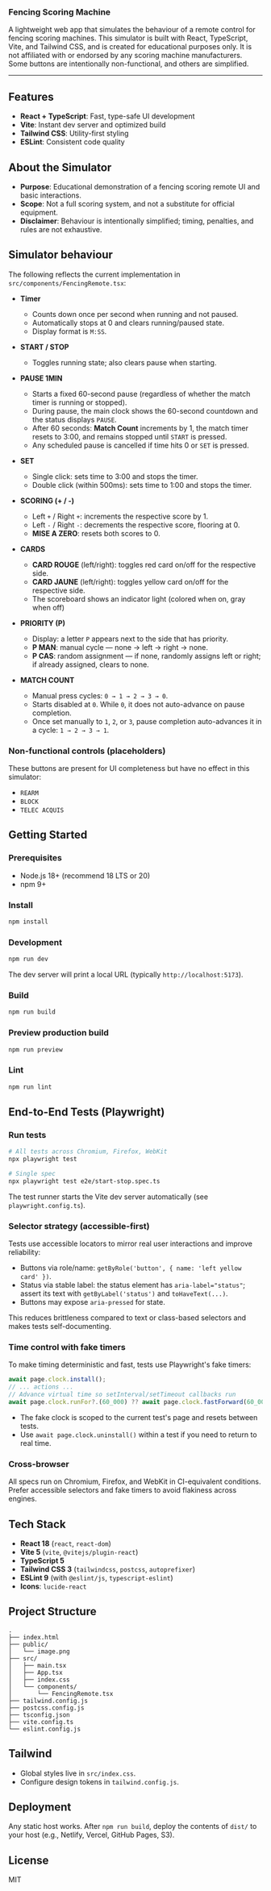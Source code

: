 ### Fencing Scoring Machine

A lightweight web app that simulates the behaviour of a remote control for fencing scoring machines. This simulator is built with React, TypeScript, Vite, and Tailwind CSS, and is created for educational purposes only. It is not affiliated with or endorsed by any scoring machine manufacturers. Some buttons are intentionally non-functional, and others are simplified.

---

## Features

- **React + TypeScript**: Fast, type-safe UI development
- **Vite**: Instant dev server and optimized build
- **Tailwind CSS**: Utility-first styling
- **ESLint**: Consistent code quality

## About the Simulator

- **Purpose**: Educational demonstration of a fencing scoring remote UI and basic interactions.
- **Scope**: Not a full scoring system, and not a substitute for official equipment.
- **Disclaimer**: Behaviour is intentionally simplified; timing, penalties, and rules are not exhaustive.

## Simulator behaviour

The following reflects the current implementation in `src/components/FencingRemote.tsx`:

- **Timer**
  - Counts down once per second when running and not paused.
  - Automatically stops at 0 and clears running/paused state.
  - Display format is `M:SS`.

- **START / STOP**
  - Toggles running state; also clears pause when starting.

- **PAUSE 1MIN**
  - Starts a fixed 60-second pause (regardless of whether the match timer is running or stopped).
  - During pause, the main clock shows the 60-second countdown and the status displays `PAUSE`.
  - After 60 seconds: **Match Count** increments by 1, the match timer resets to 3:00, and remains stopped until `START` is pressed.
  - Any scheduled pause is cancelled if time hits 0 or `SET` is pressed.

- **SET**
  - Single click: sets time to 3:00 and stops the timer.
  - Double click (within 500ms): sets time to 1:00 and stops the timer.

- **SCORING (+ / -)**
  - Left `+` / Right `+`: increments the respective score by 1.
  - Left `-` / Right `-`: decrements the respective score, flooring at 0.
  - **MISE A ZERO**: resets both scores to 0.

- **CARDS**
  - **CARD ROUGE** (left/right): toggles red card on/off for the respective side.
  - **CARD JAUNE** (left/right): toggles yellow card on/off for the respective side.
  - The scoreboard shows an indicator light (colored when on, gray when off)

- **PRIORITY (P)**
  - Display: a letter `P` appears next to the side that has priority.
  - **P MAN**: manual cycle — none → left → right → none.
  - **P CAS**: random assignment — if none, randomly assigns left or right; if already assigned, clears to none.

- **MATCH COUNT**
  - Manual press cycles: `0 → 1 → 2 → 3 → 0`.
  - Starts disabled at `0`. While `0`, it does not auto-advance on pause completion.
  - Once set manually to `1`, `2`, or `3`, pause completion auto-advances it in a cycle: `1 → 2 → 3 → 1`.

### Non-functional controls (placeholders)

These buttons are present for UI completeness but have no effect in this simulator:

- `REARM`
- `BLOCK`
- `TELEC ACQUIS`

## Getting Started

### Prerequisites

- Node.js 18+ (recommend 18 LTS or 20)
- npm 9+

### Install

```bash
npm install
```

### Development

```bash
npm run dev
```

The dev server will print a local URL (typically `http://localhost:5173`).

### Build

```bash
npm run build
```

### Preview production build

```bash
npm run preview
```

### Lint

```bash
npm run lint
```

## End-to-End Tests (Playwright)

### Run tests

```bash
# All tests across Chromium, Firefox, WebKit
npx playwright test

# Single spec
npx playwright test e2e/start-stop.spec.ts
```

The test runner starts the Vite dev server automatically (see `playwright.config.ts`).

### Selector strategy (accessible-first)

Tests use accessible locators to mirror real user interactions and improve reliability:
- Buttons via role/name: `getByRole('button', { name: 'left yellow card' })`.
- Status via stable label: the status element has `aria-label="status"`; assert its text with `getByLabel('status')` and `toHaveText(...)`.
- Buttons may expose `aria-pressed` for state.

This reduces brittleness compared to text or class-based selectors and makes tests self-documenting.

### Time control with fake timers

To make timing deterministic and fast, tests use Playwright's fake timers:

```ts
await page.clock.install();
// ... actions ...
// Advance virtual time so setInterval/setTimeout callbacks run
await page.clock.runFor?.(60_000) ?? await page.clock.fastForward(60_000);
```

- The fake clock is scoped to the current test's page and resets between tests.
- Use `await page.clock.uninstall()` within a test if you need to return to real time.

### Cross-browser

All specs run on Chromium, Firefox, and WebKit in CI-equivalent conditions. Prefer accessible selectors and fake timers to avoid flakiness across engines.

## Tech Stack

- **React 18** (`react`, `react-dom`)
- **Vite 5** (`vite`, `@vitejs/plugin-react`)
- **TypeScript 5**
- **Tailwind CSS 3** (`tailwindcss`, `postcss`, `autoprefixer`)
- **ESLint 9** (with `@eslint/js`, `typescript-eslint`)
- **Icons**: `lucide-react`

## Project Structure

```text
.
├── index.html
├── public/
│   └── image.png
├── src/
│   ├── main.tsx
│   ├── App.tsx
│   ├── index.css
│   └── components/
│       └── FencingRemote.tsx
├── tailwind.config.js
├── postcss.config.js
├── tsconfig.json
├── vite.config.ts
└── eslint.config.js
```

## Tailwind

- Global styles live in `src/index.css`.
- Configure design tokens in `tailwind.config.js`.

## Deployment

Any static host works. After `npm run build`, deploy the contents of `dist/` to your host (e.g., Netlify, Vercel, GitHub Pages, S3).

## License

MIT


